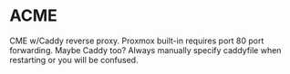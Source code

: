 # ACME

CME w/Caddy reverse proxy.
Proxmox built-in requires port 80 port forwarding. Maybe Caddy too?
Always manually specify caddyfile when restarting or you will be confused.
